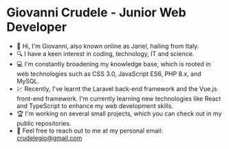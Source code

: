 # Giovanni Crudele - Junior Web Developer

- 👋 Hi, I'm Giovanni, also known online as Jariel, hailing from Italy.
- :mag: I have a keen interest in coding, technology, IT and science.
- :computer: I'm constantly broadening my knowledge base, which is rooted in web technologies such as CSS 3.0, JavaScript ES6, PHP 8.x, and MySQL.
- :chart: Recently, I've learnt the Laravel back-end framework and the Vue.js front-end framework. I'm currently learning new technologies like React and TypeScript to enhance my web development skills.
- :trophy: I'm working on several small projects, which you can check out in my public repositories.
- :email: Feel free to reach out to me at my personal email: crudelegio@gmail.com
